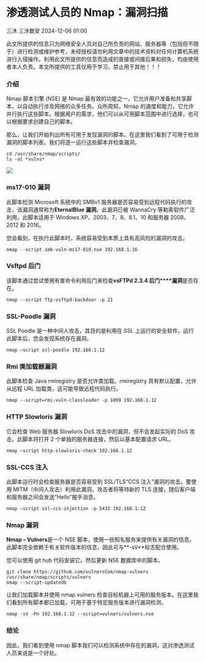 #  渗透测试人员的 Nmap：漏洞扫描   
三沐  三沐数安   2024-12-06 01:00  
  
此文所提供的信息只为网络安全人员对自己所负责的网站、服务器等（包括但不限于）进行检测或维护参考，未经授权请勿利用文章中的技术资料对任何计算机系统进行入侵操作。利用此文所提供的信息而造成的直接或间接后果和损失，均由使用者本人负责。本文所提供的工具仅用于学习，禁止用于其他！！！  
### 介绍  
  
Nmap 脚本引擎 (NSE) 是 Nmap 最有效的功能之一，它允许用户准备和共享脚本，以自动执行涉及网络的众多任务。众所周知，Nmap 的速度和能力，它允许并行执行这些脚本。根据用户的需求，他们可以从可用脚本范围中进行选择，也可以根据要求创建自己的脚本。  
  
那么，让我们开始列出所有可用于发现漏洞的脚本。在这里我们看到了可用于检测漏洞的脚本列表。我们将逐一运行这些脚本并检查漏洞。  
```
cd /usr/share/nmap/scripts/
ls -al *vulns*
```  
  
![](https://mmbiz.qpic.cn/mmbiz_png/Szloeso1r8hca51icpLzib2Hb8IlH9bXkAIJHdHAiaXFt3iaBtA1KEsgIk8r7WGthXon0lNoIsMVvxbIhudiboNH0kw/640?wx_fmt=png&from=appmsg "")  
### ms17-010 漏洞  
  
此脚本检测 Microsoft 系统中的 SMBv1 服务器是否容易受到远程代码执行的攻击，该漏洞通常称为**EternalBlue 漏洞**。此漏洞已被 WannaCry 等勒索软件广泛利用。此脚本适用于 Windows XP、2003、7、8、8.1、10 和服务器 2008、2012 和 2016。  
  
您会看到，在执行此脚本时，系统容易受到本质上具有高风险的漏洞的攻击。  
```
nmap --script smb-vuln-ms17-010.nse 192.168.1.16
```  
  
### Vsftpd 后门  
  
该脚本通过尝试使用有害命令利用后门来检查**vsFTPd 2.3.4 后门****漏洞**是否存在。  
```
nmap --script ftp-vsftpd-backdoor -p 21
```  
  
### SSL-Poodle 漏洞  
  
SSL Poodle 是一种中间人攻击，其目的是利用在 SSL 上运行的安全软件。运行此脚本后，您会发现系统存在漏洞。  
```
nmap –script ssl-poodle 192.168.1.12
```  
  
### Rmi 类加载器漏洞  
  
此脚本检查 Java rmiregistry 是否允许类加载。rmiregistry 具有默认配置，允许从远程 URL 加载类，这可能导致远程代码执行。  
```
nmap --script=rmi-vuln-classloader -p 1099 192.168.1.12
```  
  
### HTTP Slowloris 漏洞  
  
它会检查 Web 服务器 Slowloris DoS 攻击中的漏洞，但不会发起实际的 DoS 攻击。此脚本将打开 2 个单独的服务器连接，然后以基本配置请求 URL。  
```
nmap –script http-slowloris-check 192.168.1.12
```  
  
### SSL-CCS 注入  
  
此脚本运行时会检查服务器是否容易受到 SSL/TLS“CCS 注入”漏洞的攻击。要使用 MITM（中间人攻击）利用此漏洞，攻击者将等待新的 TLS 连接，随后客户端和服务器之间会发送“Hello”握手消息。  
```
nmap –script ssl-ccs-injection -p 5432 192.168.1.12
```  
  
### Nmap 漏洞  
  
**Nmap – Vulners**是一个 NSE 脚本，使用一些知名服务来提供有关漏洞的信息。此脚本完全依赖于有关软件版本的信息，因此可与**-sV**标志配合使用。  
  
您可以使用 git hub 代码安装它。然后更新 NSE 数据库中的脚本。  
```
git clone https://github.com/vulnersCom/nmap-vulners /usr/share/nmap/scripts/vulners
nmap --script-updatedb
```  
  
  
让我们加载脚本并使用 nmap vulners 检查目标机器上可用的服务版本。在这里我们看到所有脚本都已加载，可用于基于特定服务版本进行漏洞检测。  
```
nmap -sV -Pn 192.168.1.12 --script=vulners/vulners.nse
```  
  
  
### 结论  
  
因此，我们看到使用 nmap 脚本我们可以检测系统中存在的漏洞，这对渗透测试人员来说是一个好处。  
  
  
